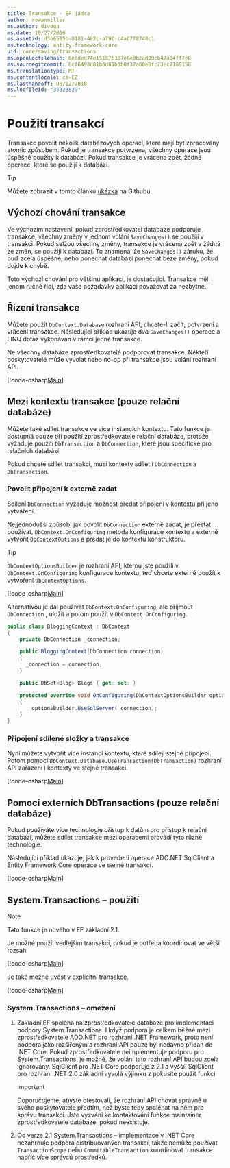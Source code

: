 ```yaml
---
title: Transakce - EF jádra
author: rowanmiller
ms.author: divega
ms.date: 10/27/2016
ms.assetid: d3e6515b-8181-482c-a790-c4a6778748c1
ms.technology: entity-framework-core
uid: core/saving/transactions
ms.openlocfilehash: 6e6ded74e15187b387e8e0b2ad00cb47a84ff7e8
ms.sourcegitcommit: 6cf6493d81b6d81b0b0f37a00e0fc23ec7189158
ms.translationtype: MT
ms.contentlocale: cs-CZ
ms.lasthandoff: 06/12/2018
ms.locfileid: "35323829"
---
```

# <a name="using-transactions"></a>Použití transakcí

Transakce povolit několik databázových operací, které mají být zpracovány atomic způsobem. Pokud je transakce potvrzena, všechny operace jsou úspěšně použity k databázi. Pokud transakce je vrácena zpět, žádné operace, které se použijí k databázi.

> [!TIP]  
> Můžete zobrazit v tomto článku [ukázka](https://github.com/aspnet/EntityFramework.Docs/tree/master/samples/core/Saving/Saving/Transactions/) na Githubu.

## <a name="default-transaction-behavior"></a>Výchozí chování transakce

Ve výchozím nastavení, pokud zprostředkovatel databáze podporuje transakce, všechny změny v jednom volání `SaveChanges()` se použijí v transakci. Pokud selžou všechny změny, transakce je vrácena zpět a žádná ze změn, se použijí k databázi. To znamená, že `SaveChanges()` záruku, že buď zcela úspěšné, nebo ponechat databázi ponechat beze změny, pokud dojde k chybě.

Toto výchozí chování pro většinu aplikací, je dostačující. Transakce měli jenom ručně řídí, zda vaše požadavky aplikací považovat za nezbytné.

## <a name="controlling-transactions"></a>Řízení transakce

Můžete použít `DbContext.Database` rozhraní API, chcete-li začít, potvrzení a vrácení transakce. Následující příklad ukazuje dva `SaveChanges()` operace a LINQ dotaz vykonáván v rámci jedné transakce.

Ne všechny databáze zprostředkovatelé podporovat transakce. Někteří poskytovatelé může vyvolat nebo no-op při transakce jsou volání rozhraní API.

[!code-csharp[Main](../../../samples/core/Saving/Saving/Transactions/ControllingTransaction/Sample.cs?name=Transaction&highlight=3,17,18,19)]

## <a name="cross-context-transaction-relational-databases-only"></a>Mezi kontextu transakce (pouze relační databáze)

Můžete také sdílet transakce ve více instancích kontextu. Tato funkce je dostupná pouze při použití zprostředkovatele relační databáze, protože vyžaduje použití `DbTransaction` a `DbConnection`, které jsou specifické pro relačních databází.

Pokud chcete sdílet transakci, musí kontexty sdílet i `DbConnection` a `DbTransaction`.

### <a name="allow-connection-to-be-externally-provided"></a>Povolit připojení k externě zadat

Sdílení `DbConnection` vyžaduje možnost předat připojení v kontextu při jeho vytváření.

Nejjednodušší způsob, jak povolit `DbConnection` externě zadat, je přestat používat, `DbContext.OnConfiguring` metoda konfigurace kontextu a externě vytvořit `DbContextOptions` a předat je do kontextu konstruktoru.

> [!TIP]  
> `DbContextOptionsBuilder` je rozhraní API, kterou jste použili v `DbContext.OnConfiguring` konfigurace kontextu, teď chcete externě použít k vytvoření `DbContextOptions`.

[!code-csharp[Main](../../../samples/core/Saving/Saving/Transactions/SharingTransaction/Sample.cs?name=Context&highlight=3,4,5)]

Alternativou je dál používat `DbContext.OnConfiguring`, ale přijmout `DbConnection` , uložit a potom použít v `DbContext.OnConfiguring`.

``` csharp
public class BloggingContext : DbContext
{
    private DbConnection _connection;

    public BloggingContext(DbConnection connection)
    {
      _connection = connection;
    }

    public DbSet<Blog> Blogs { get; set; }

    protected override void OnConfiguring(DbContextOptionsBuilder optionsBuilder)
    {
        optionsBuilder.UseSqlServer(_connection);
    }
}
```

### <a name="share-connection-and-transaction"></a>Připojení sdílené složky a transakce

Nyní můžete vytvořit více instancí kontextu, které sdílejí stejné připojení. Potom pomocí `DbContext.Database.UseTransaction(DbTransaction)` rozhraní API zařazení i kontexty ve stejné transakci.

[!code-csharp[Main](../../../samples/core/Saving/Saving/Transactions/SharingTransaction/Sample.cs?name=Transaction&highlight=1,2,3,7,16,23,24,25)]

## <a name="using-external-dbtransactions-relational-databases-only"></a>Pomocí externích DbTransactions (pouze relační databáze)

Pokud používáte více technologie přístup k datům pro přístup k relační databázi, můžete sdílet transakce mezi operacemi provádí tyto různé technologie.

Následující příklad ukazuje, jak k provedení operace ADO.NET SqlClient a Entity Framework Core operace ve stejné transakci.

[!code-csharp[Main](../../../samples/core/Saving/Saving/Transactions/ExternalDbTransaction/Sample.cs?name=Transaction&highlight=4,10,21,26,27,28)]

## <a name="using-systemtransactions"></a>System.Transactions – použití

> [!NOTE]  
> Tato funkce je nového v EF základní 2.1.

Je možné použít vedlejším transakcí, pokud je potřeba koordinovat ve větší rozsah.

[!code-csharp[Main](../../../samples/core/Saving/Saving/Transactions/AmbientTransaction/Sample.cs?name=Transaction&highlight=1,2,3,26,27,28)]

Je také možné uvést v explicitní transakce.

[!code-csharp[Main](../../../samples/core/Saving/Saving/Transactions/CommitableTransaction/Sample.cs?name=Transaction&highlight=1,15,28,29,30)]

### <a name="limitations-of-systemtransactions"></a>System.Transactions – omezení  

1. Základní EF spoléhá na zprostředkovatele databáze pro implementaci podpory System.Transactions. I když podpora je celkem běžné mezi zprostředkovatele ADO.NET pro rozhraní .NET Framework, proto není podpora jako rozšířeným a rozhraní API pouze byl nedávno přidán do .NET Core. Pokud zprostředkovatele neimplementuje podporu pro System.Transactions, je možné, že volání tato rozhraní API budou zcela ignorovány. SqlClient pro .NET Core podporuje z 2.1 a vyšší. SqlClient pro rozhraní .NET 2.0 základní vyvolá výjimku z pokusíte použít funkci. 

   > [!IMPORTANT]  
   > Doporučujeme, abyste otestovali, že rozhraní API chovat správně u svého poskytovatele předtím, než byste tedy spoléhat na něm pro správu transakcí. Jste vyzváni ke kontaktování funkce maintainer zprostředkovatele databáze, pokud neexistuje. 

2. Od verze 2.1 System.Transactions – implementace v .NET Core nezahrnuje podpora distribuovaných transakcí, takže nemůže používat `TransactionScope` nebo `CommitableTransaction` koordinovat transakce napříč více správců prostředků. 
